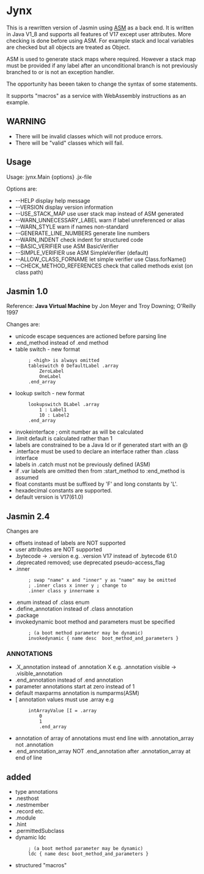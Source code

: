 # Jynx

This is a rewritten version of Jasmin using [ASM](https://asm.ow2.io) as a back end. It is written
in Java V1_8 and supports all features of V17 except user attributes. More checking is done before
 using ASM. For example stack and local variables are checked but
 all objects are treated as Object.

ASM is used to generate stack maps where required. However a stack map
must be provided if any label after an unconditional branch is
not previously branched to or is not an exception handler.

The opportunity has beeen taken to change the syntax of some statements.

It supports "macros" as a service with WebAssembly instructions as an example.

## WARNING

*	There will be invalid classes which will not produce errors.
*	There will be "valid" classes which will fail.

## Usage

Usage: jynx.Main {options} .jx-file

Options are:

*	--HELP display help message
*	--VERSION display version information
*	--USE_STACK_MAP use user stack map instead of ASM generated
*	--WARN_UNNECESSARY_LABEL warn if label unreferenced or alias
*	--WARN_STYLE warn if names non-standard
*	--GENERATE_LINE_NUMBERS generate line numbers
*	--WARN_INDENT check indent for structured code
*	--BASIC_VERIFIER use ASM BasicVerifier
*	--SIMPLE_VERIFIER use ASM SimpleVerifier (default)
*	--ALLOW_CLASS_FORNAME let simple verifier use Class.forName()
*	--CHECK_METHOD_REFERENCES check that called methods exist (on class path)

## Jasmin 1.0

Reference: **Java Virtual Machine** by Jon Meyer and Troy Downing; O'Reilly 1997

Changes are:

*	unicode escape sequences are actioned before parsing line
*	.end_method instead of .end method
*	table switch - new format
```
		; <high> is always omitted
		tableswitch 0 DefaultLabel .array
			ZeroLabel
			OneLabel
		.end_array
```		
*	lookup switch - new format
```
		lookupswitch DLabel .array
			1 : Label1
			10 : Label2
		.end_array
```
*	invokeinterface ; omit number as will be calculated
*	.limit default is calculated rather than 1
*	labels are constrained to be a Java Id or if generated start with an @
*	.interface must be used to declare an interface rather than .class interface
*	labels in .catch must not be previously defined (ASM)
*	if .var labels are omitted then from :start_method to :end_method is assumed
*	float constants must be suffixed by 'F' and long constants by 'L'.
*	hexadecimal constants are supported.
*	default version is V17(61.0)
  
## Jasmin 2.4

Changes are

*	offsets instead of labels are NOT supported
*	user attributes are NOT supported
*	.bytecode -> .version e.g. .version V17 instead of .bytecode 61.0
*	.deprecated removed; use deprecated pseudo-access_flag
*	.inner
```
		; swap "name" x and "inner" y as "name" may be omitted
		; .inner class x inner y ; change to
		.inner class y innername x
```
*	.enum instead of .class enum
*	.define_annotation instead of .class annotation
*	.package
*	invokedynamic boot method and parameters must be specified
```
		; (a boot method parameter may be dynamic) 
		invokedynamic { name desc  boot_method_and_parameters }
```
### ANNOTATIONS

*	.X_annotation instead of .annotation X e.g. .annotation visible -> .visible_annotation
*	.end_annotation instead of .end annotation
*	parameter annotations start at zero instead of 1
*	default maxparms annotation is numparms(ASM)
*	[ annotation values must use .array e.g
```
		intArrayValue [I = .array
			0
			1
    		.end_array
```
*	annotation of array of annotations must end line with .annotation_array not .annotation
*	.end_annotation_array NOT .end_annotation after .annotation_array at end of line


## added

*	type annotations
*	.nesthost
*	.nestmember
*	.record etc.
*	.module
*	.hint
*	.permittedSubclass
*	dynamic ldc
```
		; (a boot method parameter may be dynamic) 
		ldc { name desc boot_method_and_parameters } 
```
*	structured "macros"